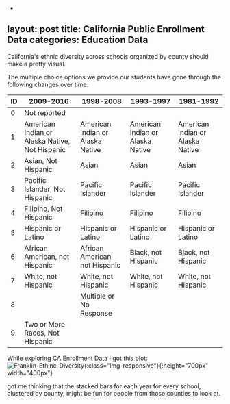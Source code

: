 -
layout: post
title: California Public Enrollment Data
categories: Education Data
---

California's ethnic diversity across schools organized by county should make a pretty visual. 

The multiple choice options we provide our students have gone through the following changes over time:

ID | 2009-2016 | 1998-2008 | 1993-1997 | 1981-1992
---|----------|-----------|-----------|-----------
0  | Not reported | | |        
1  | American Indian or Alaska Native, Not Hispanic | American Indian or Alaska Native | American Indian or Alaska Native | American Indian or Alaska Native  
2  | Asian, Not Hispanic | Asian | Asian | Asian
3  | Pacific Islander, Not Hispanic | Pacific Islander | Pacific Islander | Pacific Islander 
4  | Filipino, Not Hispanic | Filipino | Filipino | Filipino 
5  | Hispanic or Latino | Hispanic or Latino | Hispanic or Latino | Hispanic or Latino 
6  | African American, not Hispanic | African American, not Hispanic | Black, not Hispanic | Black, not Hispanic 
7  | White, not Hispanic | White, not Hispanic| White, not Hispanic | White, not Hispanic 
8  | | Multiple or No Response | | 
9  | Two or More Races, Not Hispanic | | | 

While exploring CA Enrollment Data I got this plot: 
![Franklin-Ethinc-Diversity](https://evanrushton.github.io/images/BenFranklinEthnicEnrollmentDecade.png){:class="img-responsive"}{:height="700px" width="400px"}


got me thinking that the stacked bars for each year for every school, clustered by county, might be fun for people from those counties to look at.
